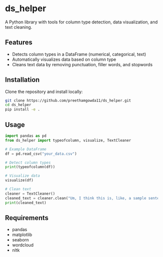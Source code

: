 # ds_helper
A Python library with tools for column type detection, data visualization, and text cleaning.

## Features
- Detects column types in a DataFrame (numerical, categorical, text)
- Automatically visualizes data based on column type
- Cleans text data by removing punctuation, filler words, and stopwords

## Installation
Clone the repository and install locally:

```sh
git clone https://github.com/preethamgowda11/ds_helper.git
cd ds_helper
pip install -e .
```

## Usage
```python
import pandas as pd
from ds_helper import typeofcolumn, visualize, TextCleaner

# Example DataFrame
df = pd.read_csv("your_data.csv")

# Detect column types
print(typeofcolumn(df))

# Visualize data
visualize(df)

# Clean text
cleaner = TextCleaner()
cleaned_text = cleaner.clean("Um, I think this is, like, a sample sentence!")
print(cleaned_text)
```

## Requirements
- pandas
- matplotlib
- seaborn
- wordcloud
- nltk